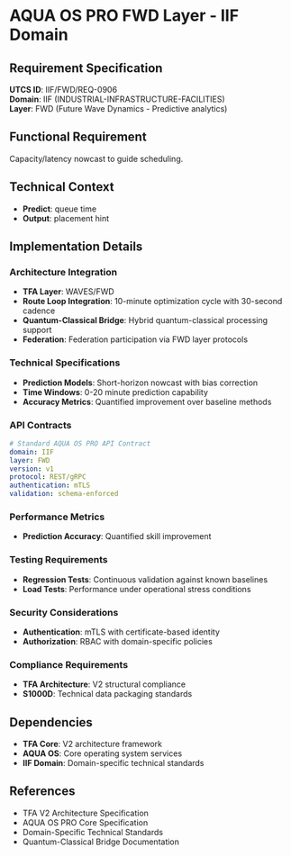 # AQUA OS PRO FWD Layer - IIF Domain

## Requirement Specification

**UTCS ID**: IIF/FWD/REQ-0906  
**Domain**: IIF (INDUSTRIAL-INFRASTRUCTURE-FACILITIES)  
**Layer**: FWD (Future Wave Dynamics - Predictive analytics)  

## Functional Requirement

Capacity/latency nowcast to guide scheduling.

## Technical Context

- **Predict**: queue time
- **Output**: placement hint


## Implementation Details

### Architecture Integration
- **TFA Layer**: WAVES/FWD
- **Route Loop Integration**: 10-minute optimization cycle with 30-second cadence
- **Quantum-Classical Bridge**: Hybrid quantum-classical processing support
- **Federation**: Federation participation via FWD layer protocols

### Technical Specifications

- **Prediction Models**: Short-horizon nowcast with bias correction
- **Time Windows**: 0-20 minute prediction capability
- **Accuracy Metrics**: Quantified improvement over baseline methods

### API Contracts


```yaml
# Standard AQUA OS PRO API Contract
domain: IIF
layer: FWD
version: v1
protocol: REST/gRPC
authentication: mTLS
validation: schema-enforced
```

### Performance Metrics

- **Prediction Accuracy**: Quantified skill improvement

### Testing Requirements

- **Regression Tests**: Continuous validation against known baselines
- **Load Tests**: Performance under operational stress conditions

### Security Considerations

- **Authentication**: mTLS with certificate-based identity
- **Authorization**: RBAC with domain-specific policies

### Compliance Requirements

- **TFA Architecture**: V2 structural compliance
- **S1000D**: Technical data packaging standards

## Dependencies

- **TFA Core**: V2 architecture framework
- **AQUA OS**: Core operating system services
- **IIF Domain**: Domain-specific technical standards

## References

- TFA V2 Architecture Specification
- AQUA OS PRO Core Specification
- Domain-Specific Technical Standards
- Quantum-Classical Bridge Documentation

